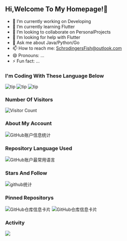 ## Hi,Welcome To My Homepage!👋 

- 🔭 I’m currently working on Developing
- 🌱 I’m currently learning Flutter
- 👯 I’m looking to collaborate on PersonalProjects
- 🤔 I’m looking for help with Flutter
- 💬 Ask me about Java/Python/Go
- 📫 How to reach me: SchrodingersFish@outlook.com
- 😄 Pronouns: ...
- ⚡ Fun fact: ...

### I'm Coding With These Language Below
![tip](https://badgen.net/badge/python/3.11/green?icon=github)   ![tip](https://badgen.net/badge/java/11/red?icon=github)   ![tip](https://badgen.net/badge/go/1.22/blue?icon=github)

### Number Of Visitors 
![Visitor Count](https://profile-counter.glitch.me/{SchrodingerFish}/count.svg)

### About My Account
![GitHub账户信息统计](https://github-stats.ubrong.com/api?username=SchrodingerFish&show_icons=true&theme=tokyonight)

### Repository Language Used
![GitHub账户最常用语言](https://github-stats.ubrong.com/api/top-langs/?username=SchrodingerFish&layout=compact&theme=tokyonight)

### Stars And Follow
![github统计](https://stats.justsong.cn/api/github?username=SchrodingerFish&theme=dark&lang=zh-CN)

### Pinned Repositorys
![GitHub仓库信息卡片](https://github-stats.ubrong.com/api/pin/?username=SchrodingerFish&repo=cochat-api&theme=dark)  ![GitHub仓库信息卡片](https://github-stats.ubrong.com/api/pin/?username=SchrodingerFish&repo=cloudflare-AI-workers&theme=dark)

### Activity
![](https://github-readme-activity-graph.cyclic.app/graph?username=SchrodingerFish&theme=dracula)
